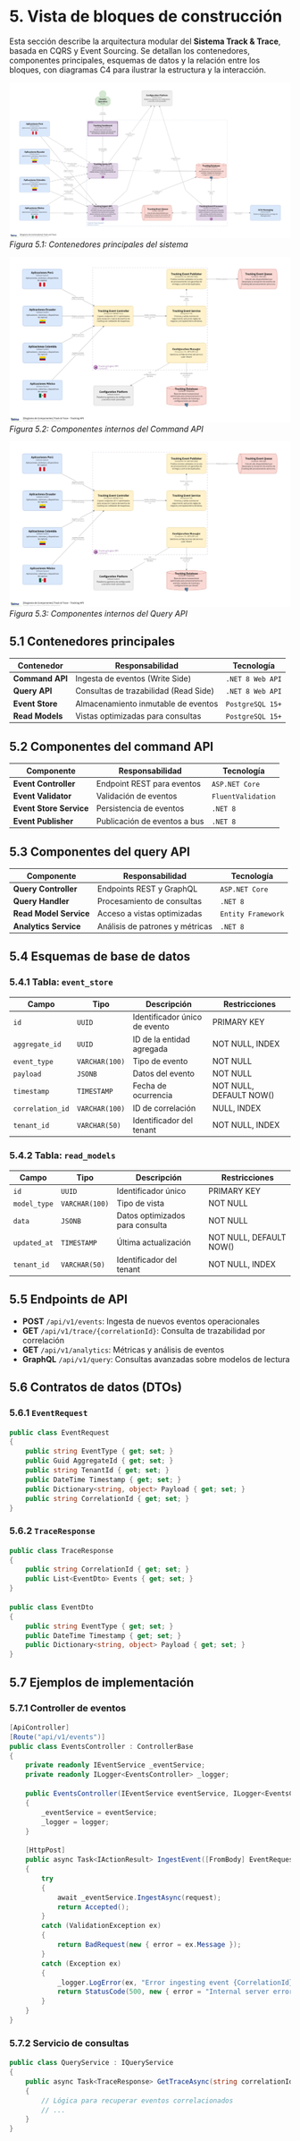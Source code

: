 # 5. Vista de bloques de construcción

Esta sección describe la arquitectura modular del **Sistema Track & Trace**, basada en CQRS y Event Sourcing. Se detallan los contenedores, componentes principales, esquemas de datos y la relación entre los bloques, con diagramas C4 para ilustrar la estructura y la interacción.

![Vista General del Sistema Track & Trace](/diagrams/servicios-corporativos/track_and_trace_system.png)
*Figura 5.1: Contenedores principales del sistema*

![Componentes Command API](/diagrams/servicios-corporativos/track_and_trace_tracking_api.png)
*Figura 5.2: Componentes internos del Command API*

![Componentes Query API](/diagrams/servicios-corporativos/track_and_trace_tracking_api.png)
*Figura 5.3: Componentes internos del Query API*

## 5.1 Contenedores principales

| Contenedor         | Responsabilidad                        | Tecnología         |
|--------------------|----------------------------------------|--------------------|
| **Command API**    | Ingesta de eventos (Write Side)        | `.NET 8 Web API`     |
| **Query API**      | Consultas de trazabilidad (Read Side)  | `.NET 8 Web API`     |
| **Event Store**    | Almacenamiento inmutable de eventos    | `PostgreSQL 15+`     |
| **Read Models**    | Vistas optimizadas para consultas      | `PostgreSQL 15+`     |

## 5.2 Componentes del command API

| Componente            | Responsabilidad                        | Tecnología         |
|-----------------------|----------------------------------------|--------------------|
| **Event Controller**  | Endpoint REST para eventos             | `ASP.NET Core`     |
| **Event Validator**   | Validación de eventos                  | `FluentValidation` |
| **Event Store Service** | Persistencia de eventos              | `.NET 8`           |
| **Event Publisher**   | Publicación de eventos a bus           | `.NET 8`           |

## 5.3 Componentes del query API

| Componente            | Responsabilidad                        | Tecnología         |
|-----------------------|----------------------------------------|--------------------|
| **Query Controller**  | Endpoints REST y GraphQL               | `ASP.NET Core`     |
| **Query Handler**     | Procesamiento de consultas             | `.NET 8`           |
| **Read Model Service**| Acceso a vistas optimizadas            | `Entity Framework` |
| **Analytics Service** | Análisis de patrones y métricas        | `.NET 8`           |

## 5.4 Esquemas de base de datos

### 5.4.1 Tabla: `event_store`

| Campo           | Tipo           | Descripción                        | Restricciones                  |
|-----------------|---------------|------------------------------------|-------------------------------|
| `id`            | `UUID`         | Identificador único de evento      | PRIMARY KEY                   |
| `aggregate_id`  | `UUID`         | ID de la entidad agregada          | NOT NULL, INDEX               |
| `event_type`    | `VARCHAR(100)` | Tipo de evento                     | NOT NULL                      |
| `payload`       | `JSONB`        | Datos del evento                   | NOT NULL                      |
| `timestamp`     | `TIMESTAMP`    | Fecha de ocurrencia                | NOT NULL, DEFAULT NOW()       |
| `correlation_id`| `VARCHAR(100)` | ID de correlación                  | NULL, INDEX                   |
| `tenant_id`     | `VARCHAR(50)`  | Identificador del tenant           | NOT NULL, INDEX               |

### 5.4.2 Tabla: `read_models`

| Campo           | Tipo           | Descripción                        | Restricciones                  |
|-----------------|---------------|------------------------------------|-------------------------------|
| `id`            | `UUID`         | Identificador único                | PRIMARY KEY                   |
| `model_type`    | `VARCHAR(100)` | Tipo de vista                      | NOT NULL                      |
| `data`          | `JSONB`        | Datos optimizados para consulta    | NOT NULL                      |
| `updated_at`    | `TIMESTAMP`    | Última actualización               | NOT NULL, DEFAULT NOW()       |
| `tenant_id`     | `VARCHAR(50)`  | Identificador del tenant           | NOT NULL, INDEX               |

## 5.5 Endpoints de API

- **POST** `/api/v1/events`: Ingesta de nuevos eventos operacionales
- **GET** `/api/v1/trace/{correlationId}`: Consulta de trazabilidad por correlación
- **GET** `/api/v1/analytics`: Métricas y análisis de eventos
- **GraphQL** `/api/v1/query`: Consultas avanzadas sobre modelos de lectura

## 5.6 Contratos de datos (DTOs)

### 5.6.1 `EventRequest`

```csharp
public class EventRequest
{
    public string EventType { get; set; }
    public Guid AggregateId { get; set; }
    public string TenantId { get; set; }
    public DateTime Timestamp { get; set; }
    public Dictionary<string, object> Payload { get; set; }
    public string CorrelationId { get; set; }
}
```

### 5.6.2 `TraceResponse`

```csharp
public class TraceResponse
{
    public string CorrelationId { get; set; }
    public List<EventDto> Events { get; set; }
}

public class EventDto
{
    public string EventType { get; set; }
    public DateTime Timestamp { get; set; }
    public Dictionary<string, object> Payload { get; set; }
}
```

## 5.7 Ejemplos de implementación

### 5.7.1 Controller de eventos

```csharp
[ApiController]
[Route("api/v1/events")]
public class EventsController : ControllerBase
{
    private readonly IEventService _eventService;
    private readonly ILogger<EventsController> _logger;

    public EventsController(IEventService eventService, ILogger<EventsController> logger)
    {
        _eventService = eventService;
        _logger = logger;
    }

    [HttpPost]
    public async Task<IActionResult> IngestEvent([FromBody] EventRequest request)
    {
        try
        {
            await _eventService.IngestAsync(request);
            return Accepted();
        }
        catch (ValidationException ex)
        {
            return BadRequest(new { error = ex.Message });
        }
        catch (Exception ex)
        {
            _logger.LogError(ex, "Error ingesting event {CorrelationId}", request.CorrelationId);
            return StatusCode(500, new { error = "Internal server error" });
        }
    }
}
```

### 5.7.2 Servicio de consultas

```csharp
public class QueryService : IQueryService
{
    public async Task<TraceResponse> GetTraceAsync(string correlationId)
    {
        // Lógica para recuperar eventos correlacionados
        // ...
    }
}
```
